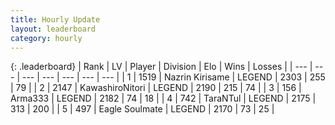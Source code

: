 ```yaml
---
title: Hourly Update
layout: leaderboard
category: hourly
---
```


{: .leaderboard}
| Rank | LV | Player | Division | Elo | Wins | Losses |
| --- | --- | --- | --- | --- | --- | --- |
| <span data-change="0">1</span> | 1519 | <span title="ID: 315148">Nazrin Kirisame</span> | LEGEND | <span data-change="0">2303</span> | <span data-change="0">255</span> | <span data-change="0">79</span> |
| <span data-change="0">2</span> | 2147 | <span title="ID: 164871">KawashiroNitori</span> | LEGEND | <span data-change="0">2190</span> | <span data-change="0">215</span> | <span data-change="0">74</span> |
| <span data-change="0">3</span> | 156 | <span title="ID: 402844">Arma333</span> | LEGEND | <span data-change="0">2182</span> | <span data-change="0">74</span> | <span data-change="0">18</span> |
| <span data-change="0">4</span> | 742 | <span title="ID: 285323">TaraNTul</span> | LEGEND | <span data-change="0">2175</span> | <span data-change="0">313</span> | <span data-change="0">200</span> |
| <span data-change="0">5</span> | 497 | <span title="ID: 512212">Eagle Soulmate</span> | LEGEND | <span data-change="0">2170</span> | <span data-change="0">73</span> | <span data-change="0">25</span> |